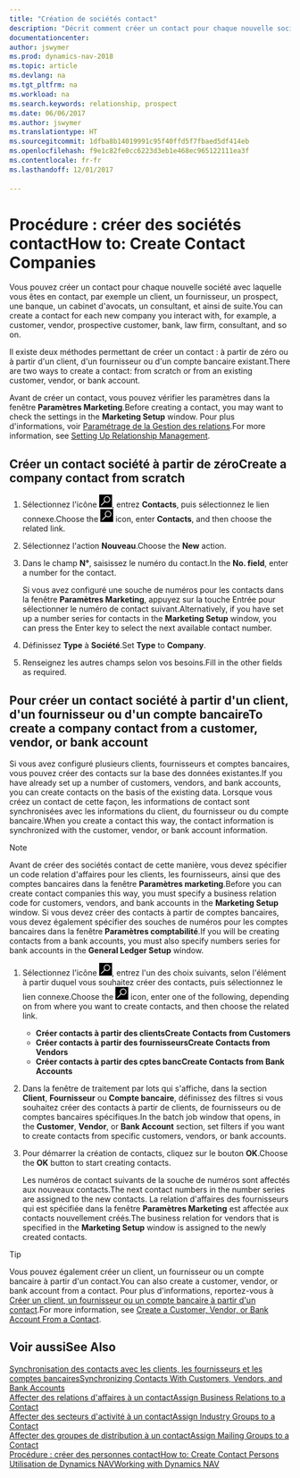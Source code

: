 ```yaml
---
title: "Création de sociétés contact"
description: "Décrit comment créer un contact pour chaque nouvelle société ou société prospect avec laquelle vous collaborez ou entretenez des relations."
documentationcenter: 
author: jswymer
ms.prod: dynamics-nav-2018
ms.topic: article
ms.devlang: na
ms.tgt_pltfrm: na
ms.workload: na
ms.search.keywords: relationship, prospect
ms.date: 06/06/2017
ms.author: jswymer
ms.translationtype: HT
ms.sourcegitcommit: 1dfba8b14019991c95f40ffd5f7fbaed5df414eb
ms.openlocfilehash: f9e1c82fe0cc6223d3eb1e468ec965122111ea3f
ms.contentlocale: fr-fr
ms.lasthandoff: 12/01/2017

---
```

# <a name="how-to-create-contact-companies"></a><span data-ttu-id="f5a32-103">Procédure : créer des sociétés contact</span><span class="sxs-lookup"><span data-stu-id="f5a32-103">How to: Create Contact Companies</span></span>
<span data-ttu-id="f5a32-104">Vous pouvez créer un contact pour chaque nouvelle société avec laquelle vous êtes en contact, par exemple un client, un fournisseur, un prospect, une banque, un cabinet d'avocats, un consultant, et ainsi de suite.</span><span class="sxs-lookup"><span data-stu-id="f5a32-104">You can create a contact for each new company you interact with, for example, a customer, vendor, prospective customer, bank, law firm, consultant, and so on.</span></span>

<span data-ttu-id="f5a32-105">Il existe deux méthodes permettant de créer un contact : à partir de zéro ou à partir d'un client, d'un fournisseur ou d'un compte bancaire existant.</span><span class="sxs-lookup"><span data-stu-id="f5a32-105">There are two ways to create a contact: from scratch or from an existing customer, vendor, or bank account.</span></span>

<span data-ttu-id="f5a32-106">Avant de créer un contact, vous pouvez vérifier les paramètres dans la fenêtre **Paramètres Marketing**.</span><span class="sxs-lookup"><span data-stu-id="f5a32-106">Before creating a contact, you may want to check the settings in the **Marketing Setup** window.</span></span> <span data-ttu-id="f5a32-107">Pour plus d'informations, voir [Paramétrage de la Gestion des relations](marketing-setup-marketing.md).</span><span class="sxs-lookup"><span data-stu-id="f5a32-107">For more information, see [Setting Up Relationship Management](marketing-setup-marketing.md).</span></span>

## <a name="create-a-company-contact-from-scratch"></a><span data-ttu-id="f5a32-108">Créer un contact société à partir de zéro</span><span class="sxs-lookup"><span data-stu-id="f5a32-108">Create a company contact from scratch</span></span>
1. <span data-ttu-id="f5a32-109">Sélectionnez l'icône ![Page ou état pour la recherche](media/ui-search/search_small.png "Page ou état pour la recherche"), entrez **Contacts**, puis sélectionnez le lien connexe.</span><span class="sxs-lookup"><span data-stu-id="f5a32-109">Choose the ![Search for Page or Report](media/ui-search/search_small.png "Search for Page or Report icon") icon, enter **Contacts**, and then choose the related link.</span></span>
2. <span data-ttu-id="f5a32-110">Sélectionnez l'action **Nouveau**.</span><span class="sxs-lookup"><span data-stu-id="f5a32-110">Choose the **New** action.</span></span>
3. <span data-ttu-id="f5a32-111">Dans le champ **N°**, saisissez le numéro du contact.</span><span class="sxs-lookup"><span data-stu-id="f5a32-111">In the **No. field**, enter a number for the contact.</span></span>

    <span data-ttu-id="f5a32-112">Si vous avez configuré une souche de numéros pour les contacts dans la fenêtre **Paramètres Marketing**, appuyez sur la touche Entrée pour sélectionner le numéro de contact suivant.</span><span class="sxs-lookup"><span data-stu-id="f5a32-112">Alternatively, if you have set up a number series for contacts in the **Marketing Setup** window, you can press the Enter key to select the next available contact number.</span></span>  
4. <span data-ttu-id="f5a32-113">Définissez **Type** à **Société**.</span><span class="sxs-lookup"><span data-stu-id="f5a32-113">Set **Type** to **Company**.</span></span>
5. <span data-ttu-id="f5a32-114">Renseignez les autres champs selon vos besoins.</span><span class="sxs-lookup"><span data-stu-id="f5a32-114">Fill in the other fields as required.</span></span>

## <a name="to-create-a-company-contact-from-a-customer-vendor-or-bank-account"></a><span data-ttu-id="f5a32-115">Pour créer un contact société à partir d'un client, d'un fournisseur ou d'un compte bancaire</span><span class="sxs-lookup"><span data-stu-id="f5a32-115">To create a company contact from a customer, vendor, or bank account</span></span>
<span data-ttu-id="f5a32-116">Si vous avez configuré plusieurs clients, fournisseurs et comptes bancaires, vous pouvez créer des contacts sur la base des données existantes.</span><span class="sxs-lookup"><span data-stu-id="f5a32-116">If you have already set up a number of customers, vendors, and bank accounts, you can create contacts on the basis of the existing data.</span></span> <span data-ttu-id="f5a32-117">Lorsque vous créez un contact de cette façon, les informations de contact sont synchronisées avec les informations du client, du fournisseur ou du compte bancaire.</span><span class="sxs-lookup"><span data-stu-id="f5a32-117">When you create a contact this way, the contact information is synchronized with the customer, vendor, or bank account information.</span></span>

> [!NOTE]  
>   <span data-ttu-id="f5a32-118">Avant de créer des sociétés contact de cette manière, vous devez spécifier un code relation d'affaires pour les clients, les fournisseurs, ainsi que des comptes bancaires dans la fenêtre **Paramètres marketing**.</span><span class="sxs-lookup"><span data-stu-id="f5a32-118">Before you can create contact companies this way, you must specify a business relation code for customers, vendors, and bank accounts in the **Marketing Setup** window.</span></span> <span data-ttu-id="f5a32-119">Si vous devez créer des contacts à partir de comptes bancaires, vous devez également spécifier des souches de numéros pour les comptes bancaires dans la fenêtre **Paramètres comptabilité**.</span><span class="sxs-lookup"><span data-stu-id="f5a32-119">If you will be creating contacts from a bank accounts, you must also specify numbers series for bank accounts in the **General Ledger Setup** window.</span></span>

1. <span data-ttu-id="f5a32-120">Sélectionnez l'icône ![Page ou état pour la recherche](media/ui-search/search_small.png "Page ou état pour la recherche"), entrez l'un des choix suivants, selon l'élément à partir duquel vous souhaitez créer des contacts, puis sélectionnez le lien connexe.</span><span class="sxs-lookup"><span data-stu-id="f5a32-120">Choose the ![Search for Page or Report](media/ui-search/search_small.png "Search for Page or Report icon") icon, enter one of the following, depending on from where you want to create contacts, and then choose the related link.</span></span>
   * <span data-ttu-id="f5a32-121">**Créer contacts à partir des clients**</span><span class="sxs-lookup"><span data-stu-id="f5a32-121">**Create Contacts from Customers**</span></span>
   * <span data-ttu-id="f5a32-122">**Créer contacts à partir des fournisseurs**</span><span class="sxs-lookup"><span data-stu-id="f5a32-122">**Create Contacts from Vendors**</span></span>
   * <span data-ttu-id="f5a32-123">**Créer contacts à partir des cptes banc**</span><span class="sxs-lookup"><span data-stu-id="f5a32-123">**Create Contacts from Bank Accounts**</span></span>
2. <span data-ttu-id="f5a32-124">Dans la fenêtre de traitement par lots qui s'affiche, dans la section **Client**, **Fournisseur** ou **Compte bancaire**, définissez des filtres si vous souhaitez créer des contacts à partir de clients, de fournisseurs ou de comptes bancaires spécifiques.</span><span class="sxs-lookup"><span data-stu-id="f5a32-124">In the batch job window that opens, in the **Customer**, **Vendor**, or **Bank Account** section, set filters if you want to create contacts from specific customers, vendors, or bank accounts.</span></span>
3. <span data-ttu-id="f5a32-125">Pour démarrer la création de contacts, cliquez sur le bouton **OK**.</span><span class="sxs-lookup"><span data-stu-id="f5a32-125">Choose the **OK** button to start creating contacts.</span></span>

    <span data-ttu-id="f5a32-126">Les numéros de contact suivants de la souche de numéros sont affectés aux nouveaux contacts.</span><span class="sxs-lookup"><span data-stu-id="f5a32-126">The next contact numbers in the number series are assigned to the new contacts.</span></span> <span data-ttu-id="f5a32-127">La relation d'affaires des fournisseurs qui est spécifiée dans la fenêtre **Paramètres Marketing** est affectée aux contacts nouvellement créés.</span><span class="sxs-lookup"><span data-stu-id="f5a32-127">The business relation for vendors that is specified in the **Marketing Setup** window is assigned to the newly created contacts.</span></span>

> [!TIP]  
>   <span data-ttu-id="f5a32-128">Vous pouvez également créer un client, un fournisseur ou un compte bancaire à partir d'un contact.</span><span class="sxs-lookup"><span data-stu-id="f5a32-128">You can also create a customer, vendor, or bank account from a contact.</span></span> <span data-ttu-id="f5a32-129">Pour plus d'informations, reportez-vous à [Créer un client, un fournisseur ou un compte bancaire à partir d'un contact](marketing-how-create-contacts-new-customers-vendors-bank-accounts.md).</span><span class="sxs-lookup"><span data-stu-id="f5a32-129">For more information, see [Create a Customer, Vendor, or Bank Account From a Contact](marketing-how-create-contacts-new-customers-vendors-bank-accounts.md).</span></span>

## <a name="see-also"></a><span data-ttu-id="f5a32-130">Voir aussi</span><span class="sxs-lookup"><span data-stu-id="f5a32-130">See Also</span></span>
[<span data-ttu-id="f5a32-131">Synchronisation des contacts avec les clients, les fournisseurs et les comptes bancaires</span><span class="sxs-lookup"><span data-stu-id="f5a32-131">Synchronizing Contacts With Customers, Vendors, and Bank Accounts</span></span>](marketing-synchronize-contacts-customers-vendors-bank-accounts.md)  
[<span data-ttu-id="f5a32-132">Affecter des relations d'affaires à un contact</span><span class="sxs-lookup"><span data-stu-id="f5a32-132">Assign Business Relations to a Contact</span></span>](marketing-business-relations.md#AssignBusRelContact)  
[<span data-ttu-id="f5a32-133">Affecter des secteurs d'activité à un contact</span><span class="sxs-lookup"><span data-stu-id="f5a32-133">Assign Industry Groups to a Contact</span></span>](marketing-industry-groups.md#AssignIndustryGroupContact)  
[<span data-ttu-id="f5a32-134">Affecter des groupes de distribution à un contact</span><span class="sxs-lookup"><span data-stu-id="f5a32-134">Assign Mailing Groups to a Contact</span></span>](marketing-mailing-groups.md#AssignMailGroupContact)  
[<span data-ttu-id="f5a32-135">Procédure : créer des personnes contact</span><span class="sxs-lookup"><span data-stu-id="f5a32-135">How to: Create Contact Persons</span></span>](marketing-create-contact-persons.md)  
[<span data-ttu-id="f5a32-136">Utilisation de Dynamics NAV</span><span class="sxs-lookup"><span data-stu-id="f5a32-136">Working with Dynamics NAV</span></span>](ui-work-product.md)

